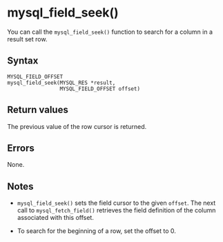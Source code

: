 mysql_field_seek() 
=======================================

You can call the `mysql_field_seek()` function to search for a column in a result set row. 

Syntax 
---------------------------

```unknow
MYSQL_FIELD_OFFSET
mysql_field_seek(MYSQL_RES *result,
                 MYSQL_FIELD_OFFSET offset)
```



Return values 
----------------------------------

The previous value of the row cursor is returned.

Errors 
---------------------------

None.

Notes 
--------------------------

* `mysql_field_seek()` sets the field cursor to the given `offset`. The next call to `mysql_fetch_field()` retrieves the field definition of the column associated with this offset.

  

* To search for the beginning of a row, set the offset to 0.

  



